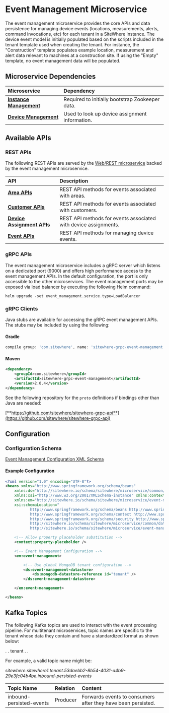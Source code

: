 # Event Management Microservice

<Seo/>

<MicroserviceBadge text="Multitenant Microservice" type="multitenant"/>
The event management microservice provides the core APIs and data persistence
for managing device events (locations, measurements, alerts, command invocations, etc) for
each tenant in a SiteWhere instance. The device event model is initially populated based on
the scripts included in the tenant template used when creating the tenant. For instance, the
"Construction" template populates example location, measurement and alert data relevant to
machines at a construction site. If using the "Empty" template, no event management data
will be populated.

## Microservice Dependencies

| Microservice                                       | Dependency                                      |
| :------------------------------------------------- | :---------------------------------------------- |
| **[Instance Management](../instance-management/)** | Required to initially bootstrap Zookeeper data. |
| **[Device Management](../device-management/)**     | Used to look up device assignment information.  |

## Available APIs

### REST APIs

The following REST APIs are served by the [Web/REST microservice](../web-rest/) backed by the event
management microservice.

| API                                                                                | Description                                                     |
| :--------------------------------------------------------------------------------- | :-------------------------------------------------------------- |
| [**Area APIs**](http://sitewhere.io/docs/2.1.0/api2/#tag/areas)                    | REST API methods for events associated with areas.              |
| [**Customer APIs**](http://sitewhere.io/docs/2.1.0/api2/#tag/customers)            | REST API methods for events associated with customers.          |
| [**Device Assignment APIs**](http://sitewhere.io/docs/2.1.0/api2/#tag/assignments) | REST API methods for events associated with device assignments. |
| [**Event APIs**](http://sitewhere.io/docs/2.1.0/api2/#tag/device-events)           | REST API methods for managing device events.                    |

### gRPC APIs

The event management microservice includes a gRPC server which listens on a dedicated port
(9000) and offers high performance access to the event management APIs. In the default
configuration, the port is only accessible to the other microservices. The event management
ports may be exposed via load balancer by executing the following Helm command:

`helm upgrade -set event_management.service.type=LoadBalancer`

### gRPC Clients

Java stubs are available for accessing the gRPC event management APIs. The stubs
may be included by using the following:

#### Gradle

```groovy
compile group: 'com.sitewhere', name: 'sitewhere-grpc-event-management', version: '2.0.4'
```

#### Maven

```xml
<dependency>
    <groupId>com.sitewhere</groupId>
    <artifactId>sitewhere-grpc-event-management</artifactId>
    <version>2.0.4</version>
</dependency>
```

See the following repository for
the `proto` definitions if bindings other than Java are needed:

[**https://github.com/sitewhere/sitewhere-grpc-api**](https://github.com/sitewhere/sitewhere-grpc-api)

## Configuration

### Configuration Schema

[Event Management Configuration XML Schema](https://sitewhere.io/schema/sitewhere/microservice/event-management/current/event-management.xsd)

#### Example Configuration

```xml
<?xml version="1.0" encoding="UTF-8"?>
<beans xmlns="http://www.springframework.org/schema/beans"
	xmlns:ds="http://sitewhere.io/schema/sitewhere/microservice/common/datastore"
	xmlns:xsi="http://www.w3.org/2001/XMLSchema-instance" xmlns:context="http://www.springframework.org/schema/context"
	xmlns:em="http://sitewhere.io/schema/sitewhere/microservice/event-management"
	xsi:schemaLocation="
           http://www.springframework.org/schema/beans http://www.springframework.org/schema/beans/spring-beans-3.1.xsd
           http://www.springframework.org/schema/context http://www.springframework.org/schema/context/spring-context-3.1.xsd
           http://www.springframework.org/schema/security http://www.springframework.org/schema/security/spring-security-3.0.xsd
           http://sitewhere.io/schema/sitewhere/microservice/common/datastore http://sitewhere.io/schema/sitewhere/microservice/common/current/datastore-common.xsd
           http://sitewhere.io/schema/sitewhere/microservice/event-management http://sitewhere.io/schema/sitewhere/microservice/event-management/current/event-management.xsd">

	<!-- Allow property placeholder substitution -->
	<context:property-placeholder />

	<!-- Event Management Configuration -->
	<em:event-management>

		<!-- Use global MongoDB tenant configuration -->
		<ds:event-management-datastore>
			<ds:mongodb-datastore-reference id="tenant" />
		</ds:event-management-datastore>

	</em:event-management>

</beans>
```

## Kafka Topics

The following Kafka topics are used to interact with the event processing pipeline.
For multitenant microservices, topic names are specific to the tenant whose data
they contain and have a standardized format as shown below:

<MicroserviceBadge text="Product Id" type="multitenant"/>. <MicroserviceBadge text="Instance Id" type="multitenant"/>. tenant . <MicroserviceBadge text="Tenant UUID" type="multitenant"/>. <MicroserviceBadge text="Topic Name" type="multitenant"/>

For example, a valid topic name might be:

_sitewhere.sitewhere1.tenant.53daebb2-8b54-4031-a4b9-29e3fc04b4be.inbound-persisted-events_

| Topic Name               | Relation | Content                                                      |
| :----------------------- | :------- | :----------------------------------------------------------- |
| inbound-persisted-events | Producer | Forwards events to consumers after they have been persisted. |
